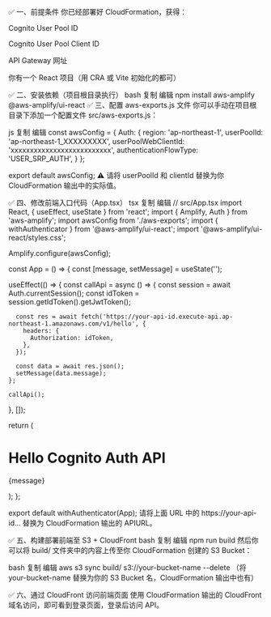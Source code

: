 ✅ 一、前提条件
你已经部署好 CloudFormation，获得：

Cognito User Pool ID

Cognito User Pool Client ID

API Gateway 网址

你有一个 React 项目（用 CRA 或 Vite 初始化的都可）

✅ 二、安装依赖（项目根目录执行）
bash
复制
编辑
npm install aws-amplify @aws-amplify/ui-react
✅ 三、配置 aws-exports.js 文件
你可以手动在项目根目录下添加一个配置文件 src/aws-exports.js：

js
复制
编辑
const awsConfig = {
  Auth: {
    region: 'ap-northeast-1',
    userPoolId: 'ap-northeast-1_XXXXXXXXX',
    userPoolWebClientId: 'xxxxxxxxxxxxxxxxxxxxxxxxxx',
    authenticationFlowType: 'USER_SRP_AUTH',
  }
};

export default awsConfig;
⚠️ 请将 userPoolId 和 clientId 替换为你 CloudFormation 输出中的实际值。

✅ 四、修改前端入口代码（App.tsx）
tsx
复制
编辑
// src/App.tsx
import React, { useEffect, useState } from 'react';
import { Amplify, Auth } from 'aws-amplify';
import awsConfig from './aws-exports';
import { withAuthenticator } from '@aws-amplify/ui-react';
import '@aws-amplify/ui-react/styles.css';

Amplify.configure(awsConfig);

const App = () => {
  const [message, setMessage] = useState('');

  useEffect(() => {
    const callApi = async () => {
      const session = await Auth.currentSession();
      const idToken = session.getIdToken().getJwtToken();

      const res = await fetch('https://your-api-id.execute-api.ap-northeast-1.amazonaws.com/v1/hello', {
        headers: {
          Authorization: idToken,
        },
      });

      const data = await res.json();
      setMessage(data.message);
    };

    callApi();
  }, []);

  return (
    <div>
      <h1>Hello Cognito Auth API</h1>
      <p>{message}</p>
    </div>
  );
};

export default withAuthenticator(App);
请将上面 URL 中的 https://your-api-id... 替换为 CloudFormation 输出的 APIURL。

✅ 五、构建部署前端至 S3 + CloudFront
bash
复制
编辑
npm run build
然后你可以将 build/ 文件夹中的内容上传至你 CloudFormation 创建的 S3 Bucket：

bash
复制
编辑
aws s3 sync build/ s3://your-bucket-name --delete
（将 your-bucket-name 替换为你的 S3 Bucket 名，CloudFormation 输出中也有）

✅ 六、通过 CloudFront 访问前端页面
使用 CloudFormation 输出的 CloudFront 域名访问，即可看到登录页面，登录后访问 API。
